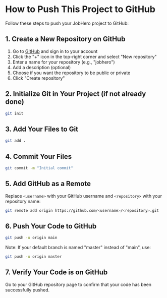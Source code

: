 
# How to Push This Project to GitHub

Follow these steps to push your JobHero project to GitHub:

## 1. Create a New Repository on GitHub

1. Go to [GitHub](https://github.com/) and sign in to your account
2. Click the "+" icon in the top-right corner and select "New repository"
3. Enter a name for your repository (e.g., "jobhero")
4. Add a description (optional)
5. Choose if you want the repository to be public or private
6. Click "Create repository"

## 2. Initialize Git in Your Project (if not already done)

```bash
git init
```

## 3. Add Your Files to Git

```bash
git add .
```

## 4. Commit Your Files

```bash
git commit -m "Initial commit"
```

## 5. Add GitHub as a Remote

Replace `<username>` with your GitHub username and `<repository>` with your repository name:

```bash
git remote add origin https://github.com/<username>/<repository>.git
```

## 6. Push Your Code to GitHub

```bash
git push -u origin main
```

Note: If your default branch is named "master" instead of "main", use:

```bash
git push -u origin master
```

## 7. Verify Your Code is on GitHub

Go to your GitHub repository page to confirm that your code has been successfully pushed.
